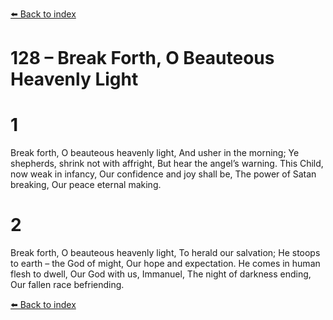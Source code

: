[⬅️ Back to index](../README.md)

# 128 – Break Forth, O Beauteous Heavenly Light


# 1
Break forth, O beauteous heavenly light,
And usher in the morning;
Ye shepherds, shrink not with affright,
But hear the angel’s warning.
This Child, now weak in infancy,
Our confidence and joy shall be,
The power of Satan breaking,
Our peace eternal making.

# 2
Break forth, O beauteous heavenly light,
To herald our salvation;
He stoops to earth – the God of might,
Our hope and expectation.
He comes in human flesh to dwell,
Our God with us, Immanuel,
The night of darkness ending,
Our fallen race befriending.

[⬅️ Back to index](../README.md)
